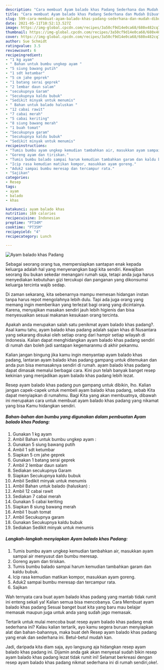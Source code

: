 ```yaml
---
description: "Cara membuat Ayam balado khas Padang Sederhana dan Mudah Dibuat"
title: "Cara membuat Ayam balado khas Padang Sederhana dan Mudah Dibuat"
slug: 599-cara-membuat-ayam-balado-khas-padang-sederhana-dan-mudah-dibuat
date: 2021-05-11T10:52:13.527Z
image: https://img-global.cpcdn.com/recipes/3a50cf9d14e0ca68/680x482cq70/ayam-balado-khas-padang-foto-resep-utama.jpg
thumbnail: https://img-global.cpcdn.com/recipes/3a50cf9d14e0ca68/680x482cq70/ayam-balado-khas-padang-foto-resep-utama.jpg
cover: https://img-global.cpcdn.com/recipes/3a50cf9d14e0ca68/680x482cq70/ayam-balado-khas-padang-foto-resep-utama.jpg
author: Sue Schmidt
ratingvalue: 3.5
reviewcount: 6
recipeingredient:
- "1 kg ayam"
- " Bahan untuk bumbu ungkep ayam "
- "5 siung bawang putih"
- "1 sdt ketumbar"
- "5 cm jahe geprek"
- "1 batang serai geprek"
- "2 lembar daun salam"
- "secukupnya Garam"
- "Secukupnya kaldu bubuk"
- "Sedikit minyak untuk menumis"
- " Bahan untuk balado haluskan "
- "12 cabai rawit"
- "7 cabai merah"
- "5 cabai keriting"
- "8 siung bawang merah"
- "1 buah tomat"
- "Secukupnya garam"
- "Secukupnya kaldu bubuk"
- "Sedikit minyak untuk menumis"
recipeinstructions:
- "Tumis bumbu ayam ungkep kemudian tambahkan air, masukkan ayam sampai air menyusut dan bumbu meresap."
- "Goreng ayam dan tiriskan."
- "Tumis bumbu balado sampai harum kemudian tambahkan garam dan kaldu bubuk."
- "Icip rasa kemudian matikan kompor, masukkan ayam goreng."
- "Aduk2 sampai bumbu meresap dan tercampur rata."
- "Sajikan"
categories:
- Resep
tags:
- ayam
- balado
- khas

katakunci: ayam balado khas 
nutrition: 169 calories
recipecuisine: Indonesian
preptime: "PT34M"
cooktime: "PT35M"
recipeyield: "4"
recipecategory: Lunch

---
```



![Ayam balado khas Padang](https://img-global.cpcdn.com/recipes/3a50cf9d14e0ca68/680x482cq70/ayam-balado-khas-padang-foto-resep-utama.jpg)

Sebagai seorang orang tua, mempersiapkan santapan enak kepada keluarga adalah hal yang menyenangkan bagi kita sendiri. Kewajiban seorang ibu bukan sekedar menangani rumah saja, tetapi anda juga harus menyediakan kebutuhan gizi tercukupi dan panganan yang dikonsumsi keluarga tercinta wajib sedap.

Di zaman  sekarang, kita sebenarnya mampu memesan hidangan instan tanpa harus repot mengolahnya lebih dulu. Tapi ada juga orang yang memang ingin memberikan yang terlezat bagi orang yang dicintainya. Karena, menyajikan masakan sendiri jauh lebih higienis dan bisa menyesuaikan sesuai makanan kesukaan orang tercinta. 



Apakah anda merupakan salah satu penikmat ayam balado khas padang?. Asal kamu tahu, ayam balado khas padang adalah sajian khas di Nusantara yang sekarang disukai oleh setiap orang dari hampir setiap wilayah di Indonesia. Kalian dapat menghidangkan ayam balado khas padang sendiri di rumah dan boleh jadi santapan kegemaranmu di akhir pekanmu.

Kalian jangan bingung jika kamu ingin menyantap ayam balado khas padang, lantaran ayam balado khas padang gampang untuk ditemukan dan anda pun bisa memasaknya sendiri di rumah. ayam balado khas padang dapat dimasak memalui berbagai cara. Kini pun telah banyak banget resep kekinian yang menjadikan ayam balado khas padang lebih lezat.

Resep ayam balado khas padang pun gampang untuk dibikin, lho. Kalian jangan capek-capek untuk membeli ayam balado khas padang, sebab Kita dapat menyiapkan di rumahmu. Bagi Kita yang akan membuatnya, dibawah ini merupakan cara untuk membuat ayam balado khas padang yang nikamat yang bisa Kamu hidangkan sendiri.

<!--inarticleads1-->

##### Bahan-bahan dan bumbu yang digunakan dalam pembuatan Ayam balado khas Padang:

1. Gunakan 1 kg ayam
1. Ambil  Bahan untuk bumbu ungkep ayam :
1. Gunakan 5 siung bawang putih
1. Ambil 1 sdt ketumbar
1. Siapkan 5 cm jahe geprek
1. Gunakan 1 batang serai geprek
1. Ambil 2 lembar daun salam
1. Sediakan secukupnya Garam
1. Siapkan Secukupnya kaldu bubuk
1. Ambil Sedikit minyak untuk menumis
1. Ambil  Bahan untuk balado (haluskan) :
1. Ambil 12 cabai rawit
1. Sediakan 7 cabai merah
1. Gunakan 5 cabai keriting
1. Siapkan 8 siung bawang merah
1. Ambil 1 buah tomat
1. Ambil Secukupnya garam
1. Gunakan Secukupnya kaldu bubuk
1. Sediakan Sedikit minyak untuk menumis




<!--inarticleads2-->

##### Langkah-langkah menyiapkan Ayam balado khas Padang:

1. Tumis bumbu ayam ungkep kemudian tambahkan air, masukkan ayam sampai air menyusut dan bumbu meresap.
1. Goreng ayam dan tiriskan.
1. Tumis bumbu balado sampai harum kemudian tambahkan garam dan kaldu bubuk.
1. Icip rasa kemudian matikan kompor, masukkan ayam goreng.
1. Aduk2 sampai bumbu meresap dan tercampur rata.
1. Sajikan




Wah ternyata cara buat ayam balado khas padang yang mantab tidak rumit ini enteng sekali ya! Kalian semua bisa mencobanya. Cara Membuat ayam balado khas padang Sesuai banget buat kita yang baru mau belajar memasak maupun juga untuk anda yang sudah jago memasak.

Tertarik untuk mulai mencoba buat resep ayam balado khas padang enak sederhana ini? Kalau kalian tertarik, ayo kamu segera buruan menyiapkan alat dan bahan-bahannya, maka buat deh Resep ayam balado khas padang yang enak dan sederhana ini. Betul-betul mudah kan. 

Jadi, daripada kita diam saja, ayo langsung aja hidangkan resep ayam balado khas padang ini. Dijamin anda gak akan menyesal sudah bikin resep ayam balado khas padang lezat tidak rumit ini! Selamat berkreasi dengan resep ayam balado khas padang nikmat sederhana ini di rumah sendiri,oke!.

